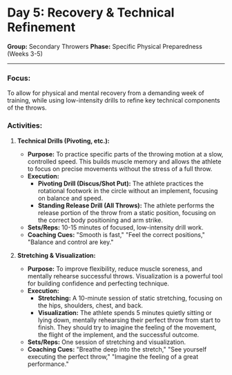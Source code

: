 # Day 5: Recovery & Technical Refinement

**Group:** Secondary Throwers
**Phase:** Specific Physical Preparedness (Weeks 3-5)

---

### Focus:
To allow for physical and mental recovery from a demanding week of training, while using low-intensity drills to refine key technical components of the throws.

### Activities:

1.  **Technical Drills (Pivoting, etc.):**
    *   **Purpose:** To practice specific parts of the throwing motion at a slow, controlled speed. This builds muscle memory and allows the athlete to focus on precise movements without the stress of a full throw.
    *   **Execution:**
        *   **Pivoting Drill (Discus/Shot Put):** The athlete practices the rotational footwork in the circle without an implement, focusing on balance and speed.
        *   **Standing Release Drill (All Throws):** The athlete performs the release portion of the throw from a static position, focusing on the correct body positioning and arm strike.
    *   **Sets/Reps:** 10-15 minutes of focused, low-intensity drill work.
    *   **Coaching Cues:** "Smooth is fast," "Feel the correct positions," "Balance and control are key."

2.  **Stretching & Visualization:**
    *   **Purpose:** To improve flexibility, reduce muscle soreness, and mentally rehearse successful throws. Visualization is a powerful tool for building confidence and perfecting technique.
    *   **Execution:**
        *   **Stretching:** A 10-minute session of static stretching, focusing on the hips, shoulders, chest, and back.
        *   **Visualization:** The athlete spends 5 minutes quietly sitting or lying down, mentally rehearsing their perfect throw from start to finish. They should try to imagine the feeling of the movement, the flight of the implement, and the successful outcome.
    *   **Sets/Reps:** One session of stretching and visualization.
    *   **Coaching Cues:** "Breathe deep into the stretch," "See yourself executing the perfect throw," "Imagine the feeling of a great performance."
